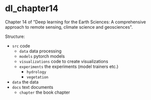 # dl_chapter14

Chapter 14 of "Deep learning for the Earth Sciences: A comprehensive approach to remote sensing, climate science and geosciences".

Structure:

* `src` code
    * `data` data processing
    * `models` pytorch models
    * `visualizations` code to create visualizations
    * `experiments` the experiments (model trainers etc.)
        * `hydrology`
        * `vegetation`
* `data` the data
* `docs` text documents
    * `chapter` the book chapter
